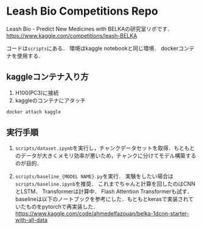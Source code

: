 # Leash Bio Competitions Repo

Leash Bio - Predict New Medicines with BELKAの研究室リポです．
https://www.kaggle.com/competitions/leash-BELKA

コードは```scripts```にある．
環境はkaggle notebookと同じ環境．
dockerコンテナを使用する．

## kaggleコンテナ入り方
1. H100(PC3)に接続
2. kaggleのコンテナにアタッチ
```bash
docker attach kaggle
```

## 実行手順
1. ```scripts/dataset.ipynb```を実行し，チャンクデータセットを取得．もともとのデータが大きくメモリ効率が悪いため，チャンクに分けてモデル構築するのが目的．


2. ```scripts/baseline_{MODEL NAME}.py```を実行．
実験をしたい場合は```scripts/baseline.ipynb```を推奨．
これまでちゃんと計算を回したのはCNNとLSTM．
Transformerは計算中．
Flash Attention Transformerも試す．
baselineは以下のノートブックを参考にした．もともとkerasで実装されていたものをpytorchで再実装した．
https://www.kaggle.com/code/ahmedelfazouan/belka-1dcnn-starter-with-all-data



